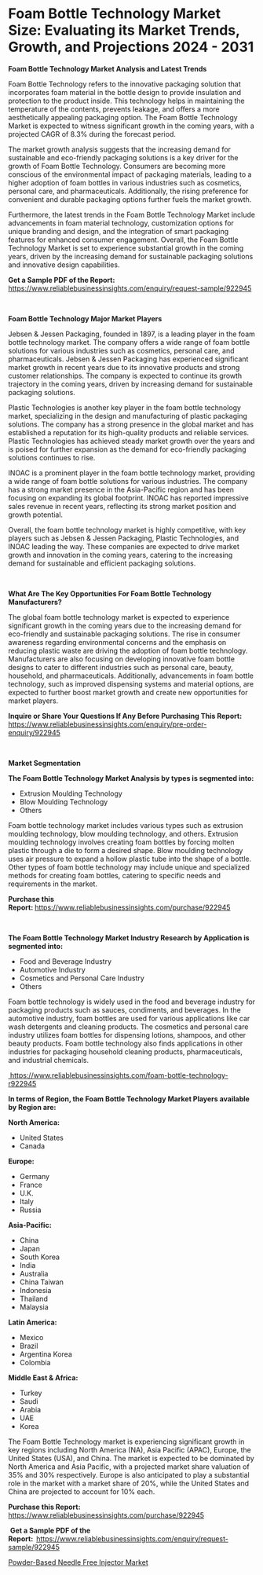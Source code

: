 <p><h1>Foam Bottle Technology Market Size: Evaluating its Market Trends, Growth, and Projections 2024 - 2031</h1></p><p><strong>Foam Bottle Technology Market Analysis and Latest Trends</strong></p>
<p><p>Foam Bottle Technology refers to the innovative packaging solution that incorporates foam material in the bottle design to provide insulation and protection to the product inside. This technology helps in maintaining the temperature of the contents, prevents leakage, and offers a more aesthetically appealing packaging option. The Foam Bottle Technology Market is expected to witness significant growth in the coming years, with a projected CAGR of 8.3% during the forecast period.</p><p>The market growth analysis suggests that the increasing demand for sustainable and eco-friendly packaging solutions is a key driver for the growth of Foam Bottle Technology. Consumers are becoming more conscious of the environmental impact of packaging materials, leading to a higher adoption of foam bottles in various industries such as cosmetics, personal care, and pharmaceuticals. Additionally, the rising preference for convenient and durable packaging options further fuels the market growth.</p><p>Furthermore, the latest trends in the Foam Bottle Technology Market include advancements in foam material technology, customization options for unique branding and design, and the integration of smart packaging features for enhanced consumer engagement. Overall, the Foam Bottle Technology Market is set to experience substantial growth in the coming years, driven by the increasing demand for sustainable packaging solutions and innovative design capabilities.</p></p>
<p><strong>Get a Sample PDF of the Report:&nbsp;</strong> <a href="https://www.reliablebusinessinsights.com/enquiry/request-sample/922945">https://www.reliablebusinessinsights.com/enquiry/request-sample/922945</a></p>
<p>&nbsp;</p>
<p><strong>Foam Bottle Technology Major Market Players</strong></p>
<p><p>Jebsen & Jessen Packaging, founded in 1897, is a leading player in the foam bottle technology market. The company offers a wide range of foam bottle solutions for various industries such as cosmetics, personal care, and pharmaceuticals. Jebsen & Jessen Packaging has experienced significant market growth in recent years due to its innovative products and strong customer relationships. The company is expected to continue its growth trajectory in the coming years, driven by increasing demand for sustainable packaging solutions.</p><p>Plastic Technologies is another key player in the foam bottle technology market, specializing in the design and manufacturing of plastic packaging solutions. The company has a strong presence in the global market and has established a reputation for its high-quality products and reliable services. Plastic Technologies has achieved steady market growth over the years and is poised for further expansion as the demand for eco-friendly packaging solutions continues to rise.</p><p>INOAC is a prominent player in the foam bottle technology market, providing a wide range of foam bottle solutions for various industries. The company has a strong market presence in the Asia-Pacific region and has been focusing on expanding its global footprint. INOAC has reported impressive sales revenue in recent years, reflecting its strong market position and growth potential.</p><p>Overall, the foam bottle technology market is highly competitive, with key players such as Jebsen & Jessen Packaging, Plastic Technologies, and INOAC leading the way. These companies are expected to drive market growth and innovation in the coming years, catering to the increasing demand for sustainable and efficient packaging solutions.</p></p>
<p>&nbsp;</p>
<p><strong>What Are The Key Opportunities For Foam Bottle Technology Manufacturers?</strong></p>
<p><p>The global foam bottle technology market is expected to experience significant growth in the coming years due to the increasing demand for eco-friendly and sustainable packaging solutions. The rise in consumer awareness regarding environmental concerns and the emphasis on reducing plastic waste are driving the adoption of foam bottle technology. Manufacturers are also focusing on developing innovative foam bottle designs to cater to different industries such as personal care, beauty, household, and pharmaceuticals. Additionally, advancements in foam bottle technology, such as improved dispensing systems and material options, are expected to further boost market growth and create new opportunities for market players.</p></p>
<p><strong>Inquire or Share Your Questions If Any Before Purchasing This Report:</strong> <a href="https://www.reliablebusinessinsights.com/enquiry/pre-order-enquiry/922945">https://www.reliablebusinessinsights.com/enquiry/pre-order-enquiry/922945</a></p>
<p>&nbsp;</p>
<p><strong>Market Segmentation</strong></p>
<p><strong>The Foam Bottle Technology Market Analysis by types is segmented into:</strong></p>
<p><ul><li>Extrusion Moulding Technology</li><li>Blow Moulding Technology</li><li>Others</li></ul></p>
<p><p>Foam bottle technology market includes various types such as extrusion moulding technology, blow moulding technology, and others. Extrusion moulding technology involves creating foam bottles by forcing molten plastic through a die to form a desired shape. Blow moulding technology uses air pressure to expand a hollow plastic tube into the shape of a bottle. Other types of foam bottle technology may include unique and specialized methods for creating foam bottles, catering to specific needs and requirements in the market.</p></p>
<p><strong>Purchase this Report:&nbsp;</strong><a href="https://www.reliablebusinessinsights.com/purchase/922945">https://www.reliablebusinessinsights.com/purchase/922945</a></p>
<p>&nbsp;</p>
<p><strong>The Foam Bottle Technology Market Industry Research by Application is segmented into:</strong></p>
<p><ul><li>Food and Beverage Industry</li><li>Automotive Industry</li><li>Cosmetics and Personal Care Industry</li><li>Others</li></ul></p>
<p><p>Foam bottle technology is widely used in the food and beverage industry for packaging products such as sauces, condiments, and beverages. In the automotive industry, foam bottles are used for various applications like car wash detergents and cleaning products. The cosmetics and personal care industry utilizes foam bottles for dispensing lotions, shampoos, and other beauty products. Foam bottle technology also finds applications in other industries for packaging household cleaning products, pharmaceuticals, and industrial chemicals.</p></p>
<p><a href="https://www.reliablebusinessinsights.com/foam-bottle-technology-r922945">&nbsp;https://www.reliablebusinessinsights.com/foam-bottle-technology-r922945</a></p>
<p><strong>In terms of Region, the Foam Bottle Technology Market Players available by Region are:</strong></p>
<p>
    <p> <strong> North America: </strong>
        <ul>
            <li>United States</li>
            <li>Canada</li>
        </ul>
        </p> 
    <p> <strong> Europe: </strong>
        <ul>
            <li>Germany</li>
            <li>France</li>
            <li>U.K.</li>
            <li>Italy</li>
            <li>Russia</li>
        </ul>
        </p> 
    <p> <strong> Asia-Pacific: </strong>
        <ul>
            <li>China</li>
            <li>Japan</li>
            <li>South Korea</li>
            <li>India</li>
            <li>Australia</li>
            <li>China Taiwan</li>
            <li>Indonesia</li>
            <li>Thailand</li>
            <li>Malaysia</li>
        </ul>
        </p> 
    <p> <strong> Latin America: </strong>
        <ul>
            <li>Mexico</li>
            <li>Brazil</li>
            <li>Argentina Korea</li>
            <li>Colombia</li>
        </ul>
        </p> 
    <p> <strong> Middle East & Africa: </strong>
        <ul>
            <li>Turkey</li>
            <li>Saudi</li>
            <li>Arabia</li>
            <li>UAE</li>
            <li>Korea</li>
        </ul>
    </p>
    </p>
<p><p>The Foam Bottle Technology market is experiencing significant growth in key regions including North America (NA), Asia Pacific (APAC), Europe, the United States (USA), and China. The market is expected to be dominated by North America and Asia Pacific, with a projected market share valuation of 35% and 30% respectively. Europe is also anticipated to play a substantial role in the market with a market share of 20%, while the United States and China are projected to account for 10% each.</p></p>
<p><strong>Purchase this Report: </strong><a href="https://www.reliablebusinessinsights.com/purchase/922945">https://www.reliablebusinessinsights.com/purchase/922945</a></p>
<p>&nbsp;<strong>Get a Sample PDF of the Report:&nbsp;&nbsp;</strong><a href="https://www.reliablebusinessinsights.com/enquiry/request-sample/922945">https://www.reliablebusinessinsights.com/enquiry/request-sample/922945</a></p>
<p><strong></strong></p>
<p><p><a href="https://github.com/anwarsahrul281/Market-Research-Report-List-1/blob/main/powder-based-needle-free-injector-market.md">Powder-Based Needle Free Injector Market</a></p></p>